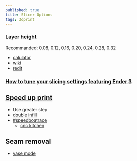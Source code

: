 ```yaml
---
published: true
title: Slicer Options
tags: 3dprint
---
```



### Layer height
Recommanded: 0.08, 0.12, 0.16, 0.20, 0.24, 0.28, 0.32
- [calulator](https://blog.prusaprinters.org/calculator/#optimallayer)
- [wiki](https://3dprint.wiki/reprap/anet/a8/layer-heights)
- [redit](https://www.reddit.com/r/CR10/comments/8i88h0/cr10s_layer_height_upgrade_is_there_such_a_thing/)

### [How to tune your slicing settings featuring Ender 3](https://www.youtube.com/watch?v=3yIebnVjADM)


## [Speed up print](https://hevort.com/)
- Use greater step
- [double infill](https://www.youtube.com/watch?v=gSySGU-52Lo)
- [#speedboatrace](https://www.youtube.com/watch?v=6kRjdprTjFc)
	- [cnc kitchen](https://www.youtube.com/watch?v=hSWjlf5aNIU)

## Seam removal
- [vase mode](https://www.youtube.com/watch?v=iJXIqdJpkuI)
